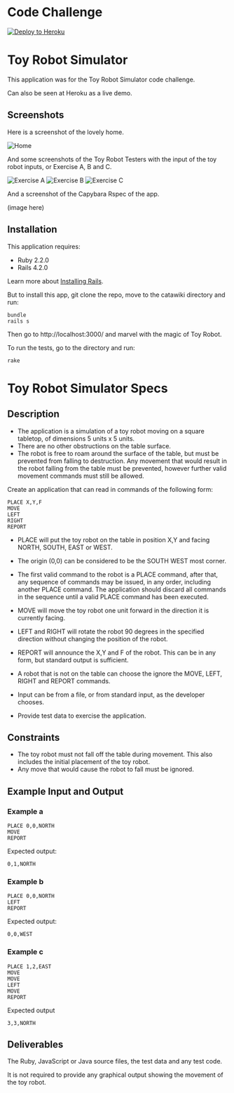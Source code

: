 Code Challenge
================

[![Deploy to Heroku](https://www.herokucdn.com/deploy/button.png)](https://heroku.com/deploy)

Toy Robot Simulator
================

This application was for the Toy Robot Simulator code challenge.

Can also be seen at Heroku as a live demo.

Screenshots
-----------

Here is a screenshot of the lovely home.

![Home](https://cloud.githubusercontent.com/assets/122941/15452144/cddabf96-1fa9-11e6-878a-f11757b659bf.png)

And some screenshots of the Toy Robot Testers with the input of the toy robot inputs, or Exercise A, B and C.

![Exercise A](https://cloud.githubusercontent.com/assets/122941/15452145/cde5e11e-1fa9-11e6-86f2-f2d745e642d3.png)
![Exercise B](https://cloud.githubusercontent.com/assets/122941/15452146/cded4e22-1fa9-11e6-8d19-75da310c2203.png)
![Exercise C](https://cloud.githubusercontent.com/assets/122941/15452147/cdf09906-1fa9-11e6-89f0-c42b629ba7d1.png)

And a screenshot of the Capybara Rspec of the app.

(image here)

Installation
-------------

This application requires:

- Ruby 2.2.0
- Rails 4.2.0

Learn more about [Installing Rails](http://railsapps.github.io/installing-rails.html).

But to install this app, git clone the repo, move to the catawiki directory and run:

```
bundle
rails s
```

Then go to http://localhost:3000/ and marvel with the magic of Toy Robot.

To run the tests, go to the directory and run:

```
rake
```

Toy Robot Simulator Specs
================

Description
-----------

- The application is a simulation of a toy robot moving on a square tabletop,
  of dimensions 5 units x 5 units.
- There are no other obstructions on the table surface.
- The robot is free to roam around the surface of the table, but must be
  prevented from falling to destruction. Any movement that would result in the
  robot falling from the table must be prevented, however further valid
  movement commands must still be allowed.

Create an application that can read in commands of the following form:

    PLACE X,Y,F
    MOVE
    LEFT
    RIGHT
    REPORT

- PLACE will put the toy robot on the table in position X,Y and facing NORTH,
  SOUTH, EAST or WEST.
- The origin (0,0) can be considered to be the SOUTH WEST most corner.
- The first valid command to the robot is a PLACE command, after that, any
  sequence of commands may be issued, in any order, including another PLACE
  command. The application should discard all commands in the sequence until
  a valid PLACE command has been executed.
- MOVE will move the toy robot one unit forward in the direction it is
  currently facing.
- LEFT and RIGHT will rotate the robot 90 degrees in the specified direction
  without changing the position of the robot.
- REPORT will announce the X,Y and F of the robot. This can be in any form,
  but standard output is sufficient.

- A robot that is not on the table can choose the ignore the MOVE, LEFT, RIGHT
  and REPORT commands.
- Input can be from a file, or from standard input, as the developer chooses.
- Provide test data to exercise the application.

Constraints
-----------

- The toy robot must not fall off the table during movement. This also
  includes the initial placement of the toy robot.
- Any move that would cause the robot to fall must be ignored.

Example Input and Output
------------------------

### Example a

    PLACE 0,0,NORTH
    MOVE
    REPORT

Expected output:

    0,1,NORTH

### Example b

    PLACE 0,0,NORTH
    LEFT
    REPORT

Expected output:

    0,0,WEST

### Example c

    PLACE 1,2,EAST
    MOVE
    MOVE
    LEFT
    MOVE
    REPORT

Expected output

    3,3,NORTH

Deliverables
------------

The Ruby, JavaScript or Java source files, the test data and any test code.

It is not required to provide any graphical output showing the movement of
the toy robot.
